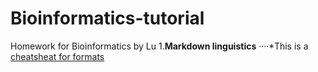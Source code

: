 # Bioinformatics-tutorial
Homework for Bioinformatics by Lu
1.**Markdown linguistics**
····*This is a [cheatsheat for formats](https://github.com/adam-p/markdown-here/wiki/Markdown-Cheatsheet) 
